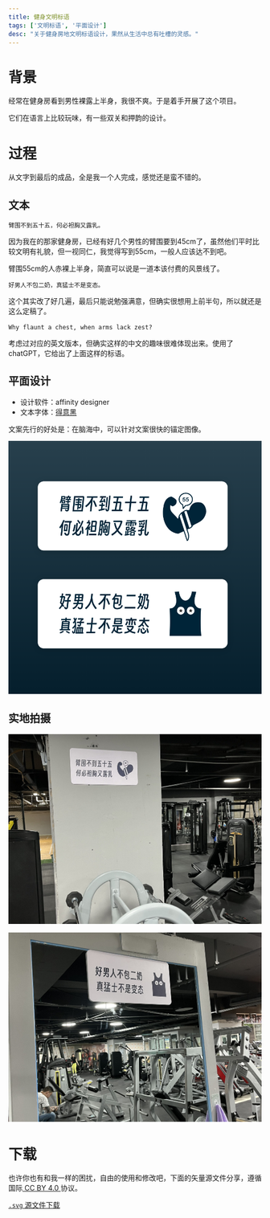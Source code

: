 ```yaml
---
title: 健身文明标语
tags: ['文明标语', '平面设计']
desc: "关于健身房地文明标语设计，果然从生活中总有吐槽的灵感。"
---
```


# 背景

经常在健身房看到男性裸露上半身，我很不爽。于是着手开展了这个项目。

它们在语言上比较玩味，有一些双关和押韵的设计。

# 过程

从文字到最后的成品，全是我一个人完成，感觉还是蛮不错的。

## 文本

```
臂围不到五十五，何必袒胸又露乳。
```

因为我在的那家健身房，已经有好几个男性的臂围要到45cm了，虽然他们平时比较文明有礼貌，但一视同仁，我觉得写到55cm，一般人应该达不到吧。

臂围55cm的人赤裸上半身，简直可以说是一道本该付费的风景线了。

```
好男人不包二奶，真猛士不是变态。
```

这个其实改了好几遍，最后只能说勉强满意，但确实很想用上前半句，所以就还是这么定稿了。

```
Why flaunt a chest, when arms lack zest?
```

考虑过对应的英文版本，但确实这样的中文的趣味很难体现出来。使用了chatGPT，它给出了上面这样的标语。

## 平面设计

- 设计软件：affinity designer
- 文本字体：[得意黑](https://github.com/atelier-anchor/smiley-sans) 

文案先行的好处是：在脑海中，可以针对文案很快的锚定图像。

![](./pic/003.png)

## 实地拍摄

![](./pic/001.jpg)

![](./pic/002.jpg)

# 下载

也许你也有和我一样的困扰，自由的使用和修改吧，下面的矢量源文件分享，遵循国际[ CC BY 4.0 ](https://creativecommons.org/licenses/by/4.0/) 协议。

[ `.svg` 源文件下载](../../resources/gym-slogans-by-libregd.svg) 